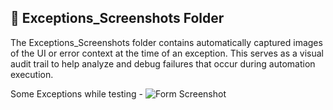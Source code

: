 ## 📂 Exceptions_Screenshots Folder

The Exceptions_Screenshots folder contains automatically captured images of the UI or error context at the time of an exception. This serves as a visual audit trail to help analyze and debug failures that occur during automation execution.

Some Exceptions while testing - 
![Form Screenshot](Images/ExceptionScreenshots1.png)
